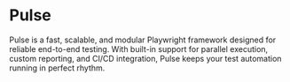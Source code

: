 # Pulse
Pulse is a fast, scalable, and modular Playwright framework designed for reliable end-to-end testing. With built-in support for parallel execution, custom reporting, and CI/CD integration, Pulse keeps your test automation running in perfect rhythm.
